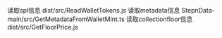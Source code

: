读取spl信息
dist/src/ReadWalletTokens.js
读取metadata信息
StepnData-main/src/GetMetadataFromWalletMint.ts
读取collectionfloor信息
dist/src/GetFloorPrice.js
